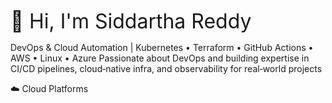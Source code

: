 <span style="font-size:32px;">👋 Hi, I'm Siddartha Reddy</span>

DevOps & Cloud Automation | Kubernetes • Terraform • GitHub Actions • AWS • Linux • Azure
Passionate about DevOps and building expertise in CI/CD pipelines, cloud‑native infra, and observability for real‑world projects


:cloud: Cloud Platforms 
